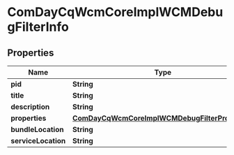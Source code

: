 

# ComDayCqWcmCoreImplWCMDebugFilterInfo

## Properties

Name | Type | Description | Notes
------------ | ------------- | ------------- | -------------
**pid** | **String** |  |  [optional]
**title** | **String** |  |  [optional]
**description** | **String** |  |  [optional]
**properties** | [**ComDayCqWcmCoreImplWCMDebugFilterProperties**](ComDayCqWcmCoreImplWCMDebugFilterProperties.md) |  |  [optional]
**bundleLocation** | **String** |  |  [optional]
**serviceLocation** | **String** |  |  [optional]



